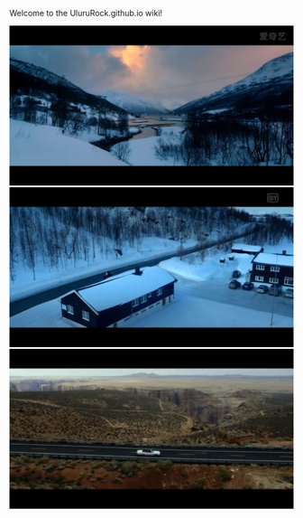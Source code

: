 Welcome to the UluruRock.github.io wiki!

![](https://github.com/UluruRock/UluruRock.github.io/raw/master/resouce/20170216142503.jpg)
![](https://github.com/UluruRock/UluruRock.github.io/raw/master/resouce/20170216142512.jpg)
![哈哈哈哈](https://github.com/UluruRock/UluruRock.github.io/raw/master/resouce/20170216142521.jpg)
